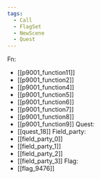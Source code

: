 ```yaml
---
tags:
  - Call
  - FlagSet
  - NewScene
  - Quest
---
```

Fn:
- [[p9001_function11]]
- [[p9001_function2]]
- [[p9001_function4]]
- [[p9001_function5]]
- [[p9001_function6]]
- [[p9001_function7]]
- [[p9001_function8]]
- [[p9001_function9]]
Quest:
- [[quest_18]]
Field_party:
- [[field_party_0]]
- [[field_party_1]]
- [[field_party_2]]
- [[field_party_3]]
Flag:
- [[flag_9476]]
